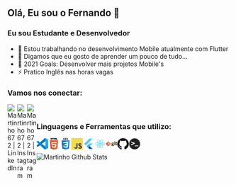 ## Olá, Eu sou o Fernando  :rocket:

### Eu sou Estudante e Desenvolvedor 
- 🔭 Estou trabalhando no desenvolvimento Mobile atualmente com Flutter
- 🌱 Digamos que eu gosto de aprender um pouco de tudo...
- 🥅 2021 Goals: Desenvolver mais projetos Mobile's 
- ⚡ Pratico Inglês nas horas vagas

### Vamos nos conectar:


[<img align="left" alt="Martinho672 | LinkedIn" width="22px" src="https://cdn.jsdelivr.net/npm/simple-icons@v3/icons/linkedin.svg" />][linkedin]
[<img align="left" alt="Martinho672 | Instagram" width="22px" src="https://cdn.jsdelivr.net/npm/simple-icons@v3/icons/instagram.svg" />][instagram]
[<img align="left" alt="Martinho672 | Instagram" width="22px" src="https://cdn-icons-png.flaticon.com/512/5988/5988512.png"/>][portfolio]

<br />
  

### Linguagens e Ferramentas que utilizo:

<img align="left" alt="Visual Studio Code" width="26px" src="https://raw.githubusercontent.com/github/explore/80688e429a7d4ef2fca1e82350fe8e3517d3494d/topics/visual-studio-code/visual-studio-code.png" />
<img align="left" alt="HTML5" width="26px" src="https://raw.githubusercontent.com/github/explore/80688e429a7d4ef2fca1e82350fe8e3517d3494d/topics/html/html.png" />
<img align="left" alt="CSS3" width="26px" src="https://raw.githubusercontent.com/github/explore/80688e429a7d4ef2fca1e82350fe8e3517d3494d/topics/css/css.png" />
<img align="left" alt="JavaScript" width="26px" src="https://raw.githubusercontent.com/github/explore/80688e429a7d4ef2fca1e82350fe8e3517d3494d/topics/javascript/javascript.png"/>
<img align="left" alt="Flutter" width="26px" src="https://raw.githubusercontent.com/github/explore/80688e429a7d4ef2fca1e82350fe8e3517d3494d/topics/flutter/flutter.png" />


<img align="left" alt="React" width="26px" src="https://raw.githubusercontent.com/github/explore/80688e429a7d4ef2fca1e82350fe8e3517d3494d/topics/react/react.png" />
<img align="left" alt="Git" width="26px" src="https://raw.githubusercontent.com/github/explore/80688e429a7d4ef2fca1e82350fe8e3517d3494d/topics/git/git.png" />
<img align="left" alt="GitHub" width="26px" src="https://raw.githubusercontent.com/github/explore/78df643247d429f6cc873026c0622819ad797942/topics/github/github.png" />
<img align="left" alt="Terminal" width="26px" src="https://raw.githubusercontent.com/github/explore/80688e429a7d4ef2fca1e82350fe8e3517d3494d/topics/terminal/terminal.png" />

[twitter]: https://twitter.com/fernandbonduran
[instagram]: https://www.instagram.com/fernandobondurant/
[linkedin]: https://www.linkedin.com/in/fernando-martinho-nascimento-85b76a184/
[portfolio]: https://martinho672.github.io/

<br />
<br />



<div>
<img align="left" alt="Martinho Github Stats" src="https://github-readme-stats.vercel.app/api?username=Martinho672&show_icons=true&hide_border=true" />



